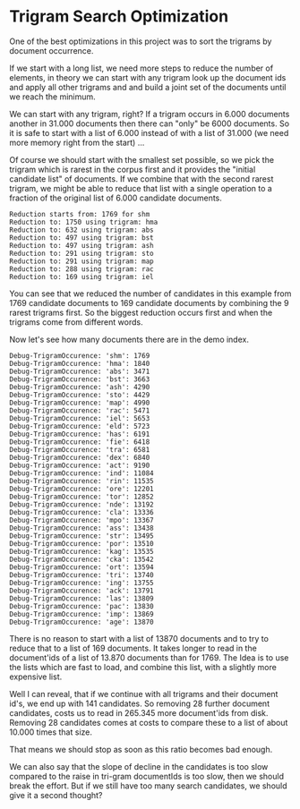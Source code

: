 # Trigram Search Optimization

One of the best optimizations in this project was to sort the trigrams by document occurrence.
 
If we start with a long list, we need more steps to reduce the number of elements, in theory
we can start with any trigram look up the document ids and apply all other trigrams and and 
build a joint set of the documents until we reach the minimum.

We can start with any trigram, right? If a trigram occurs in 6.000 documents another in 31.000
documents then there can "only" be 6000 documents. So it is safe to start with a list of 6.000
instead of with a list of 31.000 (we need more memory right from the start) ...

Of course we should start with the smallest set possible, so we pick the trigram which is rarest
in the corpus first and it provides the "initial candidate list" of documents. If we combine that
with the second rarest trigram, we might be able to reduce that list with a single operation to a
fraction of the original list of 6.000 candidate documents.

    Reduction starts from: 1769 for shm
    Reduction to: 1750 using trigram: hma
    Reduction to: 632 using trigram: abs
    Reduction to: 497 using trigram: bst
    Reduction to: 497 using trigram: ash
    Reduction to: 291 using trigram: sto
    Reduction to: 291 using trigram: map
    Reduction to: 288 using trigram: rac
    Reduction to: 169 using trigram: iel
    
    
You can see that we reduced the number of candidates in this example from 1769 candidate documents
to 169 candidate documents by combining the 9 rarest trigrams first. So the biggest reduction occurs 
first and when the trigrams come from different words.

Now let's see how many documents there are in the demo index.

    Debug-TrigramOccurence: 'shm': 1769
    Debug-TrigramOccurence: 'hma': 1840
    Debug-TrigramOccurence: 'abs': 3471
    Debug-TrigramOccurence: 'bst': 3663
    Debug-TrigramOccurence: 'ash': 4290
    Debug-TrigramOccurence: 'sto': 4429
    Debug-TrigramOccurence: 'map': 4990
    Debug-TrigramOccurence: 'rac': 5471
    Debug-TrigramOccurence: 'iel': 5653
    Debug-TrigramOccurence: 'eld': 5723
    Debug-TrigramOccurence: 'has': 6191
    Debug-TrigramOccurence: 'fie': 6418
    Debug-TrigramOccurence: 'tra': 6581
    Debug-TrigramOccurence: 'dex': 6840
    Debug-TrigramOccurence: 'act': 9190
    Debug-TrigramOccurence: 'ind': 11084
    Debug-TrigramOccurence: 'rin': 11535
    Debug-TrigramOccurence: 'ore': 12201
    Debug-TrigramOccurence: 'tor': 12852
    Debug-TrigramOccurence: 'nde': 13192
    Debug-TrigramOccurence: 'cla': 13336
    Debug-TrigramOccurence: 'mpo': 13367
    Debug-TrigramOccurence: 'ass': 13438
    Debug-TrigramOccurence: 'str': 13495
    Debug-TrigramOccurence: 'por': 13510
    Debug-TrigramOccurence: 'kag': 13535
    Debug-TrigramOccurence: 'cka': 13542
    Debug-TrigramOccurence: 'ort': 13594
    Debug-TrigramOccurence: 'tri': 13740
    Debug-TrigramOccurence: 'ing': 13755
    Debug-TrigramOccurence: 'ack': 13791
    Debug-TrigramOccurence: 'las': 13809
    Debug-TrigramOccurence: 'pac': 13830
    Debug-TrigramOccurence: 'imp': 13869
    Debug-TrigramOccurence: 'age': 13870
    
There is no reason to start with a list of 13870 documents and to try to reduce that to a list of 
169 documents. It takes longer to read in the document'ids of a list of 13.870 documents than for
1769. The Idea is to use the lists which are fast to load, and combine this list, with a slightly
more expensive list.

Well I can reveal, that if we continue with all trigrams and their document id's, we end up with 
141 candidates. So removing 28 further document candidates, costs us to read in 265.345 more 
document'ids from disk. Removing 28 candidates comes at costs to compare these to a list of about 
10.000 times that size.

That means we should stop as soon as this ratio becomes bad enough.

We can also say that the slope of decline in the candidates is too slow compared to the raise in
tri-gram documentIds is too slow, then we should break the effort. But if we still have too many
search candidates, we should give it a second thought?
